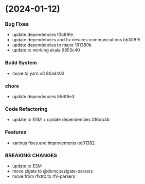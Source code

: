 #  (2024-01-12)


### Bug Fixes

* update dependencies f3a88fe
* update dependencies and fix devices communications bb308f5
* update dependencies to major 181380b
* update to working akala 9853c40


### Build System

* move to yarn v3 80ad402


### chore

* update dependencies 956f9e3


### Code Refactoring

* update to ESM + update dependencies 016db4b


### Features

* various fixes and improvements ec01382


### BREAKING CHANGES

* update to ESM
* move zigate to @domojs/zigate-parsers
* move from rfxtrx to rfx-parsers



